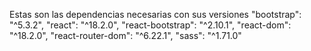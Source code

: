 Estas son las dependencias necesarias con sus versiones
"bootstrap": "^5.3.2",
"react": "^18.2.0",
"react-bootstrap": "^2.10.1",
"react-dom": "^18.2.0",
"react-router-dom": "^6.22.1",
"sass": "^1.71.0"
